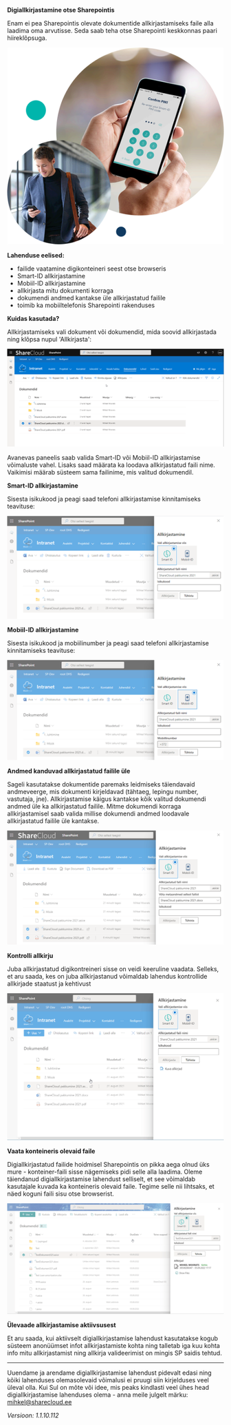 **Digiallkirjastamine otse Sharepointis**

Enam ei pea Sharepointis olevate dokumentide allkirjastamiseks faile alla laadima oma arvutisse. Seda saab teha otse Sharepointi keskkonnas paari hiireklõpsuga.

![](images/digitalSigning/smartID.png)

**Lahenduse eelised:**

* failide vaatamine digikonteineri seest otse browseris
* Smart-ID allkirjastamine
* Mobiil-ID allkirjastamine
* allkirjasta mitu dokumenti korraga
* dokumendi andmed kantakse üle allkirjastatud failile
* toimib ka mobiiltelefonis Sharepointi rakenduses


**Kuidas kasutada?**

Allkirjastamiseks vali dokument või dokumendid, mida soovid allkirjastada ning klõpsa nupul 'Allkirjasta':

[![](images/digitalSigning/SignDigitallySharepoint.gif)](images/digitalSigning/SignDigitallySharepoint.gif)

Avanevas paneelis saab valida Smart-ID või Mobiil-ID allkirjastamise võimaluste vahel. Lisaks saad määrata ka loodava allkirjastatud faili nime. Vaikimisi määrab süsteem sama failinime, mis valitud dokumendil.



**Smart-ID allkirjastamine**

Sisesta isikukood ja peagi saad telefoni allkirjastamise kinnitamiseks teavituse:

[![](images/digitalSigning/smartIDsigning.png)](images/digitalSigning/smartIDsigning.png)

**Mobiil-ID allkirjastamine**

Sisesta isikukood ja mobiilinumber ja peagi saad telefoni allkirjastamise kinnitamiseks teavituse:

[![](images/digitalSigning/mobileIDsigning.png)](images/digitalSigning/mobileIDsigning.png)

**Andmed kanduvad allkirjastatud failile üle**

Sageli kasutatakse dokumentide paremaks leidmiseks täiendavaid andmeveerge, mis dokumenti kirjeldavad (tähtaeg, lepingu number, vastutaja, jne).
Allkirjastamise käigus kantakse kõik valitud dokumendi andmed üle ka allkirjastatud failile.
Mitme dokumendi korraga allkirjastamisel saab valida millise dokumendi andmed loodavale allkirjastatud failile üle kantakse.

[![](images/digitalSigning/multipleFilesSigning.png)](images/digitalSigning/multipleFilesSigning.png)

**Kontrolli allkirju**

Juba allkirjastatud digikontreineri sisse on veidi keeruline vaadata. Selleks, et aru saada, kes on juba allkirjastanud võimaldab lahendus kontrollide allkirjade staatust ja kehtivust

[![](images/digitalSigning/check-signatures.gif)](images/digitalSigning/check-signatures.gif)

**Vaata konteineris olevaid faile**

Digiallkirjastatud failide hoidmisel Sharepointis on pikka aega olnud üks mure - konteiner-faili sisse nägemiseks pidi selle alla laadima. Oleme täiendanud digiallkirjastamise lahendust selliselt, et see võimaldab kasutajale kuvada ka konteineris olevaid faile. Tegime selle nii lihtsaks, et näed koguni faili sisu otse browserist.

[![](images/digitalSigning/viewingDigidocFiles.gif)](images/digitalSigning/viewingDigidocFiles.gif)

**Ülevaade allkirjastamise aktiivsusest**

Et aru saada, kui aktiivselt digiallkirjastamise lahendust kasutatakse kogub süsteem anonüümset infot allkirjastamiste kohta ning talletab iga kuu kohta info mitu allkirjastamist ning allkirja valideerimist on mingis SP saidis tehtud.

***
Uuendame ja arendame digiallkirjastamise lahendust pidevalt edasi ning kõiki lahenduses olemasolevaid võimalusi ei pruugi siin kirjelduses veel üleval olla.
Kui Sul on mõte või idee, mis peaks kindlasti veel ühes head digiallkirjastamise lahenduses olema - anna meile julgelt märku: <mihkel@sharecloud.ee>

*Versioon: 1.1.10.112*
